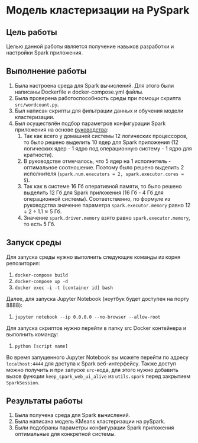 # Модель кластеризации на PySpark

## Цель работы
Целью данной работы является получение навыков разработки и настройки Spark приложения.

## Выполнение работы
1. Была настроена среда для Spark вычислений. Для этого были написаны Dockerfile и docker-compose.yml файлы.
2. Была проверена работоспособность среды при помощи скрипта `src/wordcount.py`.
3. Был написан скрипты для фильтрации данных и обучения модели кластеризации.
4. Был осуществлён подбор параметров конфигурации Spark приложения на основе [руководства](https://habr.com/ru/companies/otus/articles/529100/):
    1.  Так как всего у домашней системы 12 логических процессоров, то было решено выделить 10 ядер для Spark приложения (12 логических ядер - 1 ядро под операционную систему - 1 ядро для кратности).
    2. В руководстве отмечалось, что 5 ядер на 1 исполнитель - оптимальное соотношение. Поэтому было решено выделить 2 исполнителя (`spark.num.executors = 2, spark.executor.cores = 5`).
    3. Так как в системе 16 Гб оперативной памяти, то было решено выделить 12 Гб для Spark приложения (16 Гб - 4 Гб для операционной системы). Соответственно, по формуле из руководства значение параметра `spark.executor.memory` равно $12 \div 2 \div 1.1 \approx 5$ Гб.
    4. Значение `spark.driver.memory` взято равно `spark.executor.memory`, то есть 5 Гб.

## Запуск среды
Для запуска среды нужно выполнить следующие команды из корня репозитория:
1. `docker-compose build`
2. `docker-compose up -d`
3. `docker exec -i -t [container id] bash`

Далее, для запуска Jupyter Notebook (ноутбук будет доступен на порту 8888):
1. `jupyter notebook --ip 0.0.0.0 --no-browser --allow-root`

Для запуска скриптов нужно перейти в папку src Docker контейнера и выполнить команду:
1. `python [script name]`

Во время запущенного Jupyter Notebook вы можете перейти по адресу `localhost:4444` для доступа к Spark веб-интерфейсу.
Также доступ можно получить и при запуске `src`-кода, для этого нужно добавить вызов функции `keep_spark_web_ui_alive` из `utils.spark` перед закрытием `SparkSession`.


## Результаты работы
1. Была получена среда для Spark вычислений.
2. Была написана модель KMeans кластеризации на pySpark.
3. Были подобраны параметры конфигурации Spark приложения оптимальные для конкретной системы.

